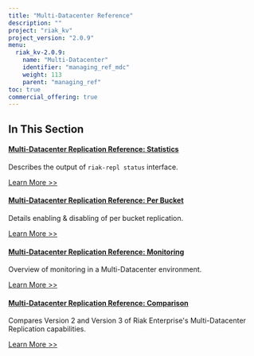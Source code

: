 ```yaml
---
title: "Multi-Datacenter Reference"
description: ""
project: "riak_kv"
project_version: "2.0.9"
menu:
  riak_kv-2.0.9:
    name: "Multi-Datacenter"
    identifier: "managing_ref_mdc"
    weight: 113
    parent: "managing_ref"
toc: true
commercial_offering: true
---
```


[ref mdc stats]: ./statistics
[ref mdc per bucket]: ./per-bucket-replication
[ref mdc monitor]: ./monitoring
[ref mdc comparison]: ./comparison

## In This Section

#### [Multi-Datacenter Replication Reference: Statistics][ref mdc stats]

Describes the output of `riak-repl status` interface.

[Learn More >>][ref mdc stats]


#### [Multi-Datacenter Replication Reference: Per Bucket][ref mdc per bucket]

Details enabling & disabling of per bucket replication.

[Learn More >>][ref mdc per bucket]


#### [Multi-Datacenter Replication Reference: Monitoring][ref mdc monitor]

Overview of monitoring in a Multi-Datacenter environment.

[Learn More >>][ref mdc monitor]


#### [Multi-Datacenter Replication Reference: Comparison][ref mdc comparison]

Compares Version 2 and Version 3 of Riak Enterprise's Multi-Datacenter Replication capabilities.

[Learn More >>][ref mdc comparison]
